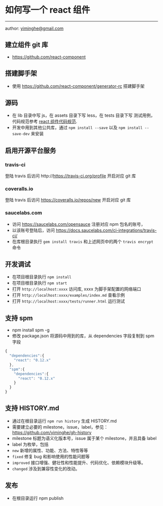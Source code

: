 # 如何写一个 react 组件
---

author: yiminghe@gmail.com

## 建立组件 git 库

- https://github.com/react-component

## 搭建脚手架

- 使用 https://github.com/react-component/generator-rc 搭建脚手架

## 源码

- 在 lib 目录中写 js，在 assets 目录下写 less，在 tests 目录下写 测试用例，代码规范参考 [react 组件代码规范](./rc-component-code-style.md).
- 开发中用到其他公共库，通过 `npm install --save` 以及 `npm install --save-dev` 来安装

## 启用开源平台服务

### travis-ci

登陆 travis 后访问 http://https://travis-ci.org/profile 开启对应 git 库

### coveralls.io

登陆 travis 后访问 https://coveralls.io/repos/new 开启对应 git 库

### saucelabs.com

- 访问 https://saucelabs.com/opensauce 注册对应 npm 包名的账号，
- 以该账号登陆后，访问 https://docs.saucelabs.com/ci-integrations/travis-ci/
- 在库根目录执行 `gem install travis` 和上述网页中的两个 `travis encrypt` 命令

## 开发调试

- 在项目根目录执行 `npm install`
- 在项目根目录执行 `npm start`
- 打开 `http://localhost:xxxx` 访问库, xxxx 为脚手架配置的网络端口
- 打开 `http://localhost:xxxx/examples/index.md` 查看示例
- 打开 `http://localhost:xxxx/tests/runner.html` 运行测试

## 支持 spm

- npm install spm -g
- 修改 package.json 将源码中用到的库，从 dependencies 字段复制到 spm 字段

```js
{
  "dependencies":{
    "react": "0.12.x"
  },
  "spm":{
    "dependencies":{
      "react": "0.12.x"
    }
  }
}
```

## 支持 HISTORY.md

- 通过在根目录运行 `npm run history` 生成 HISTORY.md
- 需要建立必要的 milestone，issue，label，参见： https://github.com/yiminghe/gh-history
- milestone 标题为语义化版本号，issue 属于某个 milestone，并且具备 label
- label 为枚举，包括
 - `new` 新增的属性、功能、方法、特性等等
 - `fixed` 修复 bug 和影响使用的性能问题等
 - `improved` 接口增强、健壮性和性能提升、代码优化、依赖模块升级等。
 - `changed` 涉及到兼容性变化的改动。

## 发布

- 在根目录运行 npm publish
